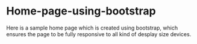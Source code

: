 # Home-page-using-bootstrap
Here is a sample home page which is created using bootstrap, which ensures the page to be fully responsive to all kind of desplay size devices.
